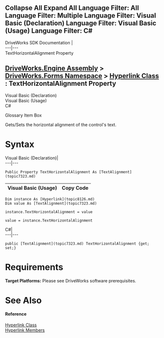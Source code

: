        

 Collapse All Expand All  Language Filter: All  Language Filter: Multiple  Language Filter: Visual Basic (Declaration) Language Filter: Visual Basic (Usage) Language Filter: C#  
---  
DriveWorks SDK Documentation  |   
---|---  
TextHorizontalAlignment Property   
  
[DriveWorks.Engine Assembly](topic2156.md) > [DriveWorks.Forms Namespace](topic7266.md) > [Hyperlink Class](topic8126.md) : TextHorizontalAlignment Property  
---  
  
Visual Basic (Declaration)    
Visual Basic (Usage)    
C# 

Glossary Item Box

Gets/Sets the horizontal alignment of the control's text. 

# Syntax

Visual Basic (Declaration)|   
---|---  
      
    
    Public Property TextHorizontalAlignment As [TextAlignment](topic7323.md)  
  
Visual Basic (Usage)| Copy Code  
---|---  
      
    
    Dim instance As [Hyperlink](topic8126.md)
    Dim value As [TextAlignment](topic7323.md)
     
    instance.TextHorizontalAlignment = value
     
    value = instance.TextHorizontalAlignment  
  
C#|   
---|---  
      
    
    public [TextAlignment](topic7323.md) TextHorizontalAlignment {get; set;}  
  
# Requirements

**Target Platforms:** Please see DriveWorks software prerequisites.

# See Also

#### Reference

[Hyperlink Class](topic8126.md)   
[Hyperlink Members](topic8127.md)


